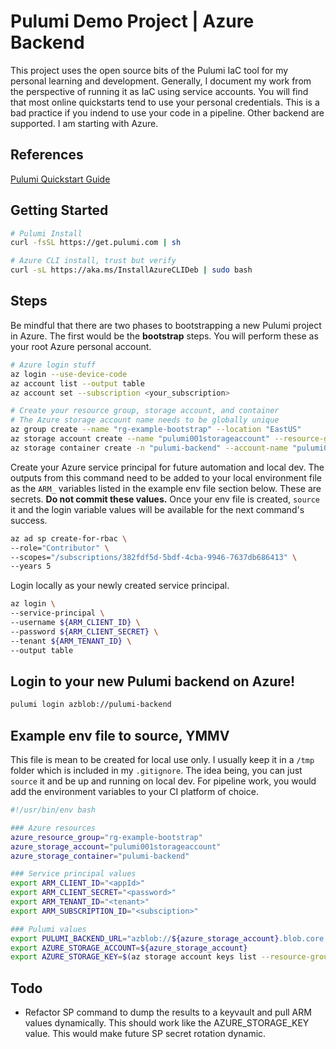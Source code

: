 # Pulumi Demo Project | Azure Backend
This project uses the open source bits of the Pulumi IaC tool for my personal
learning and development. Generally, I document my work from the perspective
of running it as IaC using service accounts. You will find that most online
quickstarts tend to use your personal credentials. This is a bad practice if 
you indend to use your code in a pipeline. Other backend are supported. I am
starting with Azure.

## References
[Pulumi Quickstart Guide](<https://www.pulumi.com/docs/clouds/azure/get-started/begin/>) 

## Getting Started
 
```bash
# Pulumi Install
curl -fsSL https://get.pulumi.com | sh
``` 

```bash
# Azure CLI install, trust but verify
curl -sL https://aka.ms/InstallAzureCLIDeb | sudo bash
```

## Steps
Be mindful that there are two phases to bootstrapping a new Pulumi project in
Azure. The first would be the **bootstrap** steps. You will perform these as
your root Azure personal account.

```bash
# Azure login stuff
az login --use-device-code   
az account list --output table 
az account set --subscription <your_subscription>
``` 

```bash
# Create your resource group, storage account, and container
# The Azure storage account name needs to be globally unique
az group create --name "rg-example-bootstrap" --location "EastUS"  
az storage account create --name "pulumi001storageaccount" --resource-group "rg-example-bootstrap" --location "EastUS" --sku "Standard_LRS"
az storage container create -n "pulumi-backend" --account-name "pulumi001storageaccount" --auth-mode login
```  

Create your Azure service principal for future automation and local dev. The
outputs from this command need to be added to your local environment file as
the `ARM_` variables listed in the example env file section below. These are
secrets. **Do not commit these values.** Once your env file is created, `source`
it and the login variable values will be available for the next command's
success.
```bash
az ad sp create-for-rbac \
--role="Contributor" \
--scopes="/subscriptions/382fdf5d-5bdf-4cba-9946-7637db686413" \
--years 5
```

Login locally as your newly created service principal.
```bash
az login \
--service-principal \
--username ${ARM_CLIENT_ID} \ 
--password ${ARM_CLIENT_SECRET} \ 
--tenant ${ARM_TENANT_ID} \
--output table
```

## Login to your new Pulumi backend on Azure!
```bash
pulumi login azblob://pulumi-backend
```

## Example env file to source, YMMV
This file is mean to be created for local use only. I usually keep it in a
`/tmp` folder which is included in my `.gitignore`. The idea being, you can
just `source` it and be up and running on local dev. For pipeline work, you
would add the environment variables to your CI platform of choice.

```bash
#!/usr/bin/env bash

### Azure resources
azure_resource_group="rg-example-bootstrap"
azure_storage_account="pulumi001storageaccount"
azure_storage_container="pulumi-backend"

### Service principal values
export ARM_CLIENT_ID="<appId>"
export ARM_CLIENT_SECRET="<password>"
export ARM_TENANT_ID="<tenant>"
export ARM_SUBSCRIPTION_ID="<subsciption>"

### Pulumi values
export PULUMI_BACKEND_URL="azblob://${azure_storage_account}.blob.core.windows.net/${azure_storage_container}"
export AZURE_STORAGE_ACCOUNT=${azure_storage_account}
export AZURE_STORAGE_KEY=$(az storage account keys list --resource-group ${azure_resource_group} --account-name ${azure_storage_account} --query "[0].value" --output tsv)
```

## Todo
* Refactor SP command to dump the results to a keyvault and pull ARM values
dynamically. This should work like the AZURE_STORAGE_KEY value. This would make
future SP secret rotation dynamic.
